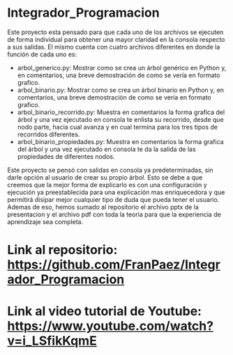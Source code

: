 # Integrador_Programacion

Este proyecto esta pensado para que cada uno de los archivos se ejecuten de forma individual para obtener una mayor claridad en la consola respecto a sus salidas.
El mismo cuenta con cuatro archivos diferentes en donde la función de cada uno es:
- arbol_generico.py: Mostrar como se crea un árbol genérico en Python y, en comentarios, una breve demostración de como se vería en formato grafico.
- arbol_binario.py: Mostrar como se crea un árbol binario en Python y, en comentarios, una breve demostración de como se vería en formato grafico.
- arbol_binario_recorrido.py: Muestra en comentarios la forma grafica del árbol y una vez ejecutado en consola te enlista su recorrido, desde que nodo parte, hacia cual   avanza y en cual termina para los tres tipos de recorridos diferentes.
- arbol_binario_propiedades.py: Muestra en comentarios la forma grafica del árbol y una vez ejecutado en consola te da la salida de las propiedades de diferentes nodos.

Este proyecto se pensó con salidas en consola ya predeterminadas, sin darle opción al usuario de crear su propio árbol. Esto se debe a que creemos que la mejor forma de explicarlo es con una configuración y ejecución ya preestablecida para una explicación mas enriquecedora y que permitirá disipar mejor cualquier tipo de duda que pueda tener el usuario.
Ademas de eso, hemos sumado al repositorio el archivo pptx de la presentacion y el archivo pdf con toda la teoria para que la experiencia de aprendizaje sea completa.

# Link al repositorio: https://github.com/FranPaez/Integrador_Programacion
# Link al video tutorial de Youtube: https://www.youtube.com/watch?v=i_LSfikKqmE